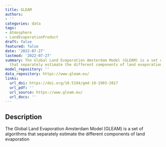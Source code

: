 ```yaml
---
title: GLEAM
authors:
- ''
categories: data
tags:
- Atmosphere
- LandEvaporationProduct
draft: false
featured: false
date: '2022-07-27'
lastmod: '2022-07-27'
summary: The Global Land Evaporation Amsterdam Model (GLEAM) is a set of algorithms
  that separately estimate the different components of land evaporation
model_repository: ''
data_repository: https://www.gleam.eu/
links:
  url_doi: https://doi.org/10.5194/gmd-10-1903-2017
  url_pdf: ''
  url_source: https://www.gleam.eu/
  url_docs: ''
---
```


## Description

The Global Land Evaporation Amsterdam Model (GLEAM) is a set of algorithms that separately estimate the different components of land evaporation

